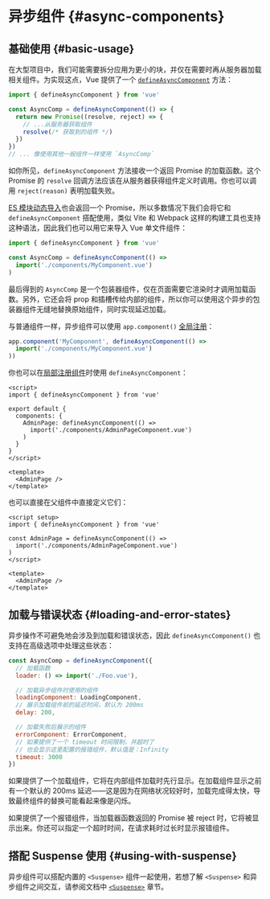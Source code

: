 # 异步组件 {#async-components}

## 基础使用 {#basic-usage}

在大型项目中，我们可能需要拆分应用为更小的块，并仅在需要时再从服务器加载相关组件。为实现这点，Vue 提供了一个 [`defineAsyncComponent`](/api/general.html#defineasynccomponent) 方法：

```js
import { defineAsyncComponent } from 'vue'

const AsyncComp = defineAsyncComponent(() => {
  return new Promise((resolve, reject) => {
    // ...从服务器获取组件
    resolve(/* 获取到的组件 */)
  })
})
// ... 像使用其他一般组件一样使用 `AsyncComp`
```

如你所见，`defineAsyncComponent` 方法接收一个返回 Promise 的加载函数。这个 Promise 的 `resolve` 回调方法应该在从服务器获得组件定义时调用。你也可以调用 `reject(reason)` 表明加载失败。

[ES 模块动态导入](https://developer.mozilla.org/en-US/docs/Web/JavaScript/Reference/Statements/import#dynamic_imports)也会返回一个 Promise，所以多数情况下我们会将它和 `defineAsyncComponent` 搭配使用，类似 Vite 和 Webpack 这样的构建工具也支持这种语法，因此我们也可以用它来导入 Vue 单文件组件：

```js
import { defineAsyncComponent } from 'vue'

const AsyncComp = defineAsyncComponent(() =>
  import('./components/MyComponent.vue')
)
```

最后得到的 `AsyncComp` 是一个包装器组件，仅在页面需要它渲染时才调用加载函数。另外，它还会将 prop 和插槽传给内部的组件，所以你可以使用这个异步的包装器组件无缝地替换原始组件，同时实现延迟加载。

与普通组件一样，异步组件可以使用 `app.component()` [全局注册](/guide/components/registration.html#global-registration)：

```js
app.component('MyComponent', defineAsyncComponent(() =>
  import('./components/MyComponent.vue')
))
```

<div class="options-api">

你也可以在[局部注册组件](/guide/components/registration.html#local-registration)时使用 `defineAsyncComponent`：

```vue
<script>
import { defineAsyncComponent } from 'vue'

export default {
  components: {
    AdminPage: defineAsyncComponent(() =>
      import('./components/AdminPageComponent.vue')
    )
  }
}
</script>

<template>
  <AdminPage />
</template>
```

</div>

<div class="composition-api">

也可以直接在父组件中直接定义它们：

```vue
<script setup>
import { defineAsyncComponent } from 'vue'

const AdminPage = defineAsyncComponent(() =>
  import('./components/AdminPageComponent.vue')
)
</script>

<template>
  <AdminPage />
</template>
```

</div>

## 加载与错误状态 {#loading-and-error-states}

异步操作不可避免地会涉及到加载和错误状态，因此 `defineAsyncComponent()` 也支持在高级选项中处理这些状态：

```js
const AsyncComp = defineAsyncComponent({
  // 加载函数
  loader: () => import('./Foo.vue'),

  // 加载异步组件时使用的组件
  loadingComponent: LoadingComponent,
  // 展示加载组件前的延迟时间，默认为 200ms
  delay: 200,

  // 加载失败后展示的组件
  errorComponent: ErrorComponent,
  // 如果提供了一个 timeout 时间限制，并超时了
  // 也会显示这里配置的报错组件，默认值是：Infinity
  timeout: 3000
})
```

如果提供了一个加载组件，它将在内部组件加载时先行显示。在加载组件显示之前有一个默认的 200ms 延迟——这是因为在网络状况较好时，加载完成得太快，导致最终组件的替换可能看起来像是闪烁。

如果提供了一个报错组件，当加载器函数返回的 Promise 被 reject 时，它将被显示出来。你还可以指定一个超时时间，在请求耗时过长时显示报错组件。

## 搭配 Suspense 使用 {#using-with-suspense}

异步组件可以搭配内置的 `<Suspense>` 组件一起使用，若想了解 `<Suspense>` 和异步组件之间交互，请参阅文档中 [`<Suspense>`](/guide/built-ins/suspense.html) 章节。
